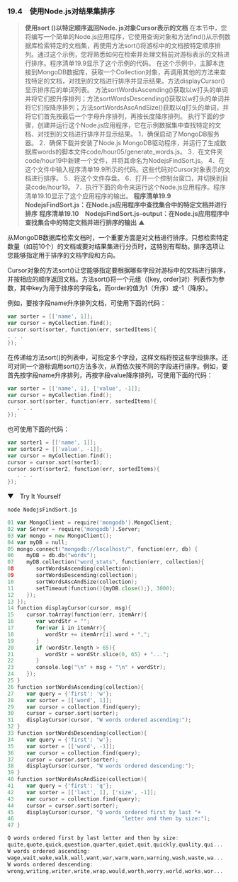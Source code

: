 ### 19.4　使用Node.js对结果集排序

> **使用sort ()以特定顺序返回Node. js对象Cursor表示的文档**
> 在本节中，您将编写一个简单的Node.js应用程序，它使用查询对象和方法find()从示例数据库检索特定的文档集，再使用方法sort()将游标中的文档按特定顺序排列。通过这个示例，您将熟悉如何在检索并处理文档前对游标表示的文档进行排序。程序清单19.9显示了这个示例的代码。
> 在这个示例中，主脚本连接到MongoDB数据库，获取一个Collection对象，再调用其他的方法来查找特定的文档，对找到的文档进行排序并显示结果。方法displayCursor()显示排序后的单词列表。
> 方法sortWordsAscending()获取以w打头的单词并将它们按升序排列；方法sortWordsDescending()获取以w打头的单词并将它们按降序排列；方法sortWordsAscAndSize()获取以q打头的单词，并将它们首先按最后一个字母升序排列，再按长度降序排列。
> 执行下面的步骤，创建并运行这个Node.js应用程序，它在示例数据集中查找特定的文档、对找到的文档进行排序并显示结果。
> 1．确保启动了MongoDB服务器。
> 2．确保下载并安装了Node.js MongoDB驱动程序，并运行了生成数据库words的脚本文件code/hour05/generate_words.js。
> 3．在文件夹code/hour19中新建一个文件，并将其命名为NodejsFindSort.js。
> 4．在这个文件中输入程序清单19.9所示的代码。这些代码对Cursor对象表示的文档进行排序。
> 5．将这个文件存盘。
> 6．打开一个控制台窗口，并切换到目录code/hour19。
> 7．执行下面的命令来运行这个Node.js应用程序。程序清单19.10显示了这个应用程序的输出。
> **程序清单19.9　NodejsFindSort.js：在Node.js应用程序中查找集合中的特定文档并进行排序**
> **程序清单19.10　NodejsFindSort.js-output：在Node.js应用程序中查找集合中的特定文档并进行排序的输出**
> ▲

从MongoDB数据库检索文档时，一个重要方面是对文档进行排序。只想检索特定数量（如前10个）的文档或要对结果集进行分页时，这特别有帮助。排序选项让您能够指定用于排序的文档字段和方向。

Cursor对象的方法sort()让您能够指定要根据哪些字段对游标中的文档进行排序，并按相应的顺序返回文档。方法sort()将一个元组（[key, order]对）列表作为参数，其中key为用于排序的字段名，而order的值为1（升序）或-1（降序）。

例如，要按字段name升序排列文档，可使用下面的代码：

```go
var sorter = [['name', 1]];
var cursor = myCollection.find();
cursor.sort(sorter, function(err, sortedItems){
. . .
});
```

在传递给方法sort()的列表中，可指定多个字段，这样文档将按这些字段排序。还可对同一个游标调用sort()方法多次，从而依次按不同的字段进行排序。例如，要首先按字段name升序排列，再按字段value降序排列，可使用下面的代码：

```go
var sorter = [['name', 1], ['value', -1]];
var cursor = myCollection.find();
cursor.sort(sorter, function(err, sortedItems){
   . . .
});
```

也可使用下面的代码：

```go
var sorter1 = [['name', 1]];
var sorter2 = [['value', -1]];
var cursor = myCollection.find();
cursor = cursor.sort(sorter1);
cursor.sort(sorter2, function(err, sortedItems){
   . . .
});
```

▼　Try It Yourself

```go
node NodejsFindSort.js
```

```go
01 var MongoClient = require('mongodb').MongoClient;
02 var Server = require('mongodb').Server;
03 var mongo = new MongoClient();
04 var myDB = null;
05 mongo.connect("mongodb://localhost/", function(err, db) {
06    myDB = db.db("words");
07    myDB.collection("word_stats", function(err, collection){
08       sortWordsAscending(collection);
09       sortWordsDescending(collection);
10       sortWordsAscAndSize(collection);
11       setTimeout(function(){myDB.close();}, 3000);
12    });
13 });
14 function displayCursor(cursor, msg){
15    cursor.toArray(function(err, itemArr){
16       var wordStr = "";
17       for(var i in itemArr){
18          wordStr += itemArr[i].word + ",";
19       }
20       if (wordStr.length > 65){
21          wordStr = wordStr.slice(0, 65) + "...";
22       }
23       console.log("\n" + msg + "\n" + wordStr);
24    });
25 }
26 function sortWordsAscending(collection){
27    var query = {'first': 'w'};
28    var sorter = [['word', 1]];
29    var cursor = collection.find(query);
30    cursor = cursor.sort(sorter);
31    displayCursor(cursor, "W words ordered ascending:");
32 }
33 function sortWordsDescending(collection){
34    var query = {'first': 'w'};
35    var sorter = [['word', -1]];
36    var cursor = collection.find(query);
37    cursor = cursor.sort(sorter);
38    displayCursor(cursor, "W words ordered descending:");
39 }
40 function sortWordsAscAndSize(collection){
41    var query = {'first': 'q'};
42    var sorter = [['last', 1], ['size', -1]];
43    var cursor = collection.find(query);
44    cursor = cursor.sort(sorter);
45    displayCursor(cursor, "Q words ordered first by last "+
46                                  "letter and then by size:");
47 }
```

```go
Q words ordered first by last letter and then by size:
quite,quote,quick,question,quarter,quiet,quit,quickly,quality,qui...
W words ordered ascending:
wage,wait,wake,walk,wall,want,war,warm,warn,warning,wash,waste,wa...
W words ordered descending:
wrong,writing,writer,write,wrap,would,worth,worry,world,works,wor...
```

